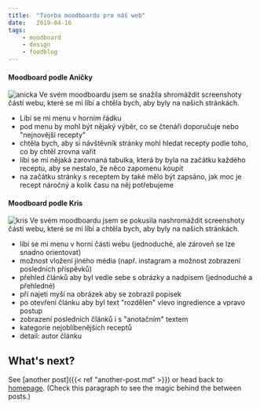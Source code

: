 ```yaml
---
title:  "Tvorba moodboardu pro náš web"
date:   2019-04-16
tags: 
    - moodboard
    - design
    - foodblog
---
```

#### Moodboard podle Aničky
![anicka](https://is.muni.cz/www/472312/Vystrizek.PNG=150x)
Ve svém moodboardu jsem se snažila shromáždit screenshoty částí webu, které se mi líbí a chtěla bych, aby byly na našich stránkách. 
- Líbí se mi menu v horním řádku
- pod menu by mohl být nějaký výběr, co se čtenáři doporučuje nebo "nejnovější recepty"
- chtěla bych, aby si návštěvník stránky mohl hledat recepty podle toho, co by chtěl zrovna vařit 
- líbí se mi nějaká zarovnaná tabulka, která by byla na začátku každého receptu, aby se nestalo, že něco zapomenu koupit
- na začátku stránky s receptem by také mělo být zapsáno, jak moc je recept náročný a kolik času na něj potřebujeme


#### Moodboard podle Kris
![kris](https://is.muni.cz/auth/www/460561/nami/?strpo=500;info=1)
Ve svém moodboardu jsem se pokusila nashromáždit screenshoty částí webu, které se mi líbí a chtěla bych, aby byly na našich stránkách.
- líbí se mi menu v horní části webu (jednoduché, ale zároveň se lze snadno orientovat)
- možnost vložení jiného média (např. instagram a možnost zobrazení posledních příspěvků)
- přehled článků aby byl vedle sebe s obrázky a nadpisem (jednoduché a přehledné)
- při najetí myší na obrázek aby se zobrazil popisek 
- po otevření článku aby byl text "rozdělen" vlevo ingredience a vpravo postup
- zobrazení posledních článků i s "anotačním" textem
- kategorie nejoblíbenějších receptů 
- detail: autor článku

## What's next?

See [another post]({{< ref "another-post.md" >}}) or head back to [homepage](../../). (Check this paragraph to see the magic behind the between posts.)
